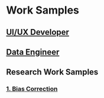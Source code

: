# Work Samples

## [UI/UX Developer](UI-UX-Developer.md)

## [Data Engineer](Data-Engineer.md)

## Research Work Samples
### [1. Bias Correction](research_work_samples/bias_correction.md)
